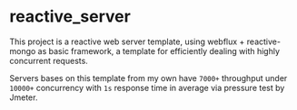 # reactive_server

This project is a reactive web server template, using webflux + reactive-mongo as basic framework, a template for efficiently dealing with highly concurrent requests.  

Servers bases on this template from my own have `7000+` throughput under `10000+` concurrency with `1s` response time in average via pressure test by Jmeter.
